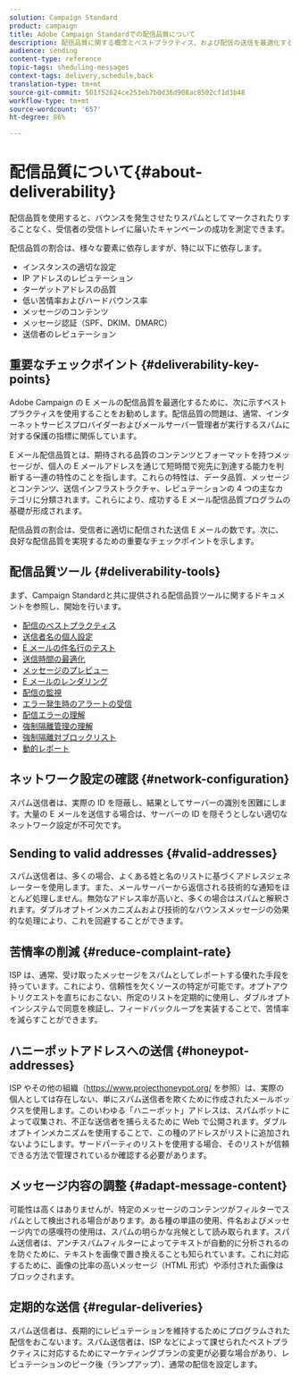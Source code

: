 ```yaml
---
solution: Campaign Standard
product: campaign
title: Adobe Campaign Standardでの配信品質について
description: 配信品質に関する概念とベストプラクティス、および配信の送信を最適化するためにAdobe Campaign Standardが提供するツールについて説明します。
audience: sending
content-type: reference
topic-tags: sheduling-messages
context-tags: delivery,schedule,back
translation-type: tm+mt
source-git-commit: 501f52624ce253eb7b0d36d908ac8502cf1d3b48
workflow-type: tm+mt
source-wordcount: '657'
ht-degree: 86%

---
```



# 配信品質について{#about-deliverability}

配信品質を使用すると、バウンスを発生させたりスパムとしてマークされたりすることなく、受信者の受信トレイに届いたキャンペーンの成功を測定できます。

配信品質の割合は、様々な要素に依存しますが、特に以下に依存します。

* インスタンスの適切な設定
* IP アドレスのレピュテーション
* ターゲットアドレスの品質
* 低い苦情率およびハードバウンス率
* メッセージのコンテンツ
* メッセージ認証（SPF、DKIM、DMARC）
* 送信者のレピュテーション

## 重要なチェックポイント {#deliverability-key-points}

Adobe Campaign の E メールの配信品質を最適化するために、次に示すベストプラクティスを使用することをお勧めします。配信品質の問題は、通常、インターネットサービスプロバイダーおよびメールサーバー管理者が実行するスパムに対する保護の指標に関係しています。

E メール配信品質とは、期待される品質のコンテンツとフォーマットを持つメッセージが、個人の E メールアドレスを通じて短時間で宛先に到達する能力を判断する一連の特性のことを指します。これらの特性は、データ品質、メッセージとコンテンツ、送信インフラストラクチャ、レピュテーションの 4 つの主なカテゴリに分類されます。これらにより、成功する E メール配信品質プログラムの基礎が形成されます。

配信品質の割合は、受信者に適切に配信された送信 E メールの数です。次に、良好な配信品質を実現するための重要なチェックポイントを示します。

## 配信品質ツール {#deliverability-tools}

まず、Campaign Standardと共に提供される配信品質ツールに関するドキュメントを参照し、開始を行います。
* [配信のベストプラクティス](../../sending/using/delivery-best-practices.md)
* [送信者名の個人設定](../../designing/using/personalization.md#personalizing-the-sender)
* [E メールの件名行のテスト](../../sending/using/testing-subject-line-email.md)
* [送信時間の最適化](../../sending/using/optimizing-the-sending-time.md)
* [メッセージのプレビュー](../../sending/using/previewing-messages.md)
* [E メールのレンダリング](../../sending/using/email-rendering.md)
* [配信の監視](../../sending/using/monitoring-a-delivery.md)
* [エラー発生時のアラートの受信](../../sending/using/receiving-alerts-when-failures-happen.md)
* [配信エラーの理解](../../sending/using/understanding-delivery-failures.md)
* [強制隔離管理の理解](../../sending/using/understanding-quarantine-management.md)
* [強制隔離対ブロックリスト](../../sending/using/understanding-quarantine-management.md#quarantine-vs-denylist)
* [動的レポート](../../reporting/using/about-dynamic-reports.md)

## ネットワーク設定の確認 {#network-configuration}

スパム送信者は、実際の ID を隠蔽し、結果としてサーバーの識別を困難にします。大量の E メールを送信する場合は、サーバーの ID を隠そうとしない適切なネットワーク設定が不可欠です。

## Sending to valid addresses {#valid-addresses}

スパム送信者は、多くの場合、よくある姓と名のリストに基づくアドレスジェネレーターを使用します。また、メールサーバーから返信される技術的な通知をほとんど処理しません。無効なアドレス率が高いと、多くの場合はスパムと解釈されます。ダブルオプトインメカニズムおよび技術的なバウンスメッセージの効果的な処理により、これを回避することができます。

## 苦情率の削減 {#reduce-complaint-rate}

ISP は、通常、受け取ったメッセージをスパムとしてレポートする優れた手段を持っています。これにより、信頼性を欠くソースの特定が可能です。オプトアウトリクエストを直ちにおこない、所定のリストを定期的に使用し、ダブルオプトインシステムで同意を検証し、フィードバックループを実装することで、苦情率を減らすことができます。

## ハニーポットアドレスへの送信 {#honeypot-addresses}

ISP やその他の組織（https://www.projecthoneypot.org/ を参照）は、実際の個人としては存在しない、単にスパム送信者を欺くために作成されたメールボックスを使用します。このいわゆる「ハニーポット」アドレスは、スパムボットによって収集され、不正な送信者を捕らえるために Web で公開されます。ダブルオプトインメカニズムを使用することで、この種のアドレスがリストに追加されないようにします。サードパーティのリストを使用する場合、そのリストが信頼できる方法で管理されているか確認する必要があります。

## メッセージ内容の調整 {#adapt-message-content}

可能性は高くはありませんが、特定のメッセージのコンテンツがフィルターでスパムとして検出される場合があります。ある種の単語の使用、件名およびメッセージ内での感嘆符の使用は、スパムの明らかな兆候として読み取られます。スパム送信者は、アンチスパムフィルターによってテキストが自動的に分析されるのを防ぐために、テキストを画像で置き換えることも知られています。これに対応するために、画像の比率の高いメッセージ（HTML 形式）や添付された画像はブロックされます。

## 定期的な送信 {#regular-deliveries}

スパム送信者は、長期的にレピュテーションを維持するためにプログラムされた配信をおこないます。スパム送信者は、ISP などによって課せられたベストプラクティスに対応するためにマーケティングプランの変更が必要な場合があり、レピュテーションのピーク後（ランプアップ）、通常の配信を設定します。
